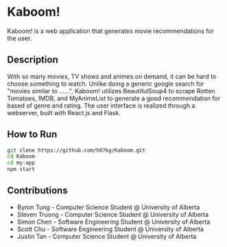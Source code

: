 # Kaboom!

Kaboom! is a web application that generates movie recommendations for the user. 

## Description
With so many movies, TV shows and animes on demand, it can be hard to choose something to watch. Unlike doing a generic google search for "movies similar to ......", Kaboom! utilizes BeautifulSoup4 to scrape Rotten Tomatoes, IMDB, and MyAnimeList to generate a good recommendation for based of genre and rating. The user interface is realized through a webserver, built with React.js and Flask. 

## How to Run
```bash
git clone https://github.com/h87kg/Kaboom.git
cd Kaboom 
cd my-app
npm start
```
## Contributions
* Byron Tung - Computer Science Student @ University of Alberta
* Steven Truong - Computer Science Student @ University of Alberta
* Simon Chen - Software Engineering Student @ University of Alberta
* Scott Chu - Software Engineering Student @ University of Alberta
* Justin Tan - Computer Science Student @ University of Alberta






